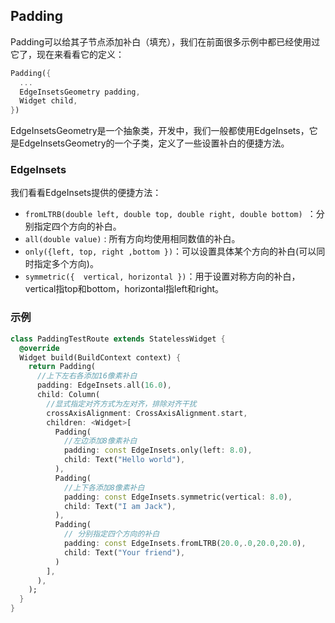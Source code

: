 

## Padding

Padding可以给其子节点添加补白（填充），我们在前面很多示例中都已经使用过它了，现在来看看它的定义：

```dart
Padding({
  ...
  EdgeInsetsGeometry padding,
  Widget child,
})
```

EdgeInsetsGeometry是一个抽象类，开发中，我们一般都使用EdgeInsets，它是EdgeInsetsGeometry的一个子类，定义了一些设置补白的便捷方法。

### EdgeInsets

我们看看EdgeInsets提供的便捷方法：

- `fromLTRB(double left, double top, double right, double bottom) `：分别指定四个方向的补白。
- `all(double value)` : 所有方向均使用相同数值的补白。
- `only({left, top, right ,bottom })`：可以设置具体某个方向的补白(可以同时指定多个方向)。
- `symmetric({  vertical, horizontal })`：用于设置对称方向的补白，vertical指top和bottom，horizontal指left和right。

### 示例

```dart
class PaddingTestRoute extends StatelessWidget {
  @override
  Widget build(BuildContext context) {
    return Padding(
      //上下左右各添加16像素补白
      padding: EdgeInsets.all(16.0),
      child: Column(
        //显式指定对齐方式为左对齐，排除对齐干扰
        crossAxisAlignment: CrossAxisAlignment.start,
        children: <Widget>[
          Padding(
            //左边添加8像素补白
            padding: const EdgeInsets.only(left: 8.0),
            child: Text("Hello world"),
          ),
          Padding(
            //上下各添加8像素补白
            padding: const EdgeInsets.symmetric(vertical: 8.0),
            child: Text("I am Jack"),
          ),
          Padding(
            // 分别指定四个方向的补白
            padding: const EdgeInsets.fromLTRB(20.0,.0,20.0,20.0),
            child: Text("Your friend"),
          )
        ],
      ),
    );
  }
}
```

